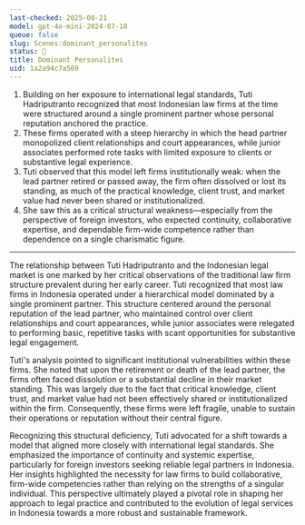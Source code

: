 ```yaml
---
last-checked: 2025-08-21
model: gpt-4o-mini-2024-07-18
queue: false
slug: Scenes:dominant_personalites
status: 🤖
title: Dominant Personalites
uid: 1a2a94c7a569
---
```


1. Building on her exposure to international legal standards, Tuti Hadriputranto recognized that most Indonesian law firms at the time were structured around a single prominent partner whose personal reputation anchored the practice.
2. These firms operated with a steep hierarchy in which the head partner monopolized client relationships and court appearances, while junior associates performed rote tasks with limited exposure to clients or substantive legal experience.
3. Tuti observed that this model left firms institutionally weak: when the lead partner retired or passed away, the firm often dissolved or lost its standing, as much of the practical knowledge, client trust, and market value had never been shared or institutionalized.
4. She saw this as a critical structural weakness—especially from the perspective of foreign investors, who expected continuity, collaborative expertise, and dependable firm-wide competence rather than dependence on a single charismatic figure.

---
The relationship between Tuti Hadriputranto and the Indonesian legal market is one marked by her critical observations of the traditional law firm structure prevalent during her early career. Tuti recognized that most law firms in Indonesia operated under a hierarchical model dominated by a single prominent partner. This structure centered around the personal reputation of the lead partner, who maintained control over client relationships and court appearances, while junior associates were relegated to performing basic, repetitive tasks with scant opportunities for substantive legal engagement.

Tuti's analysis pointed to significant institutional vulnerabilities within these firms. She noted that upon the retirement or death of the lead partner, the firms often faced dissolution or a substantial decline in their market standing. This was largely due to the fact that critical knowledge, client trust, and market value had not been effectively shared or institutionalized within the firm. Consequently, these firms were left fragile, unable to sustain their operations or reputation without their central figure.

Recognizing this structural deficiency, Tuti advocated for a shift towards a model that aligned more closely with international legal standards. She emphasized the importance of continuity and systemic expertise, particularly for foreign investors seeking reliable legal partners in Indonesia. Her insights highlighted the necessity for law firms to build collaborative, firm-wide competencies rather than relying on the strengths of a singular individual. This perspective ultimately played a pivotal role in shaping her approach to legal practice and contributed to the evolution of legal services in Indonesia towards a more robust and sustainable framework.